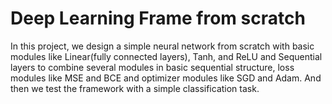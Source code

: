 # Deep Learning Frame from scratch

In this project, we design a simple neural network from scratch with basic modules like Linear(fully connected
layers), Tanh, and ReLU and Sequential layers to combine several modules in basic sequential structure, loss
modules like MSE and BCE and optimizer modules like SGD and Adam. And then we test the framework
with a simple classification task.
